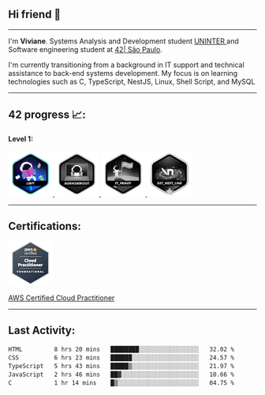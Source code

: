 
## Hi friend 👋
---

<p> I'm <b>Viviane</b>. Systems Analysis and Development student <a href="https://www.uninter.com/" target="_blank">UNINTER </a> 
    and Software engineering student at <a href="https://www.42sp.org.br/" target="_blank">42| São Paulo</a>.
</p>

<p> I'm currently transitioning from a background in IT support and technical assistance to back-end systems development. My focus is on learning technologies such as C, TypeScript, NestJS, Linux, Shell Script, and MySQL</p>

---
## 42 progress 📈:  

#### Level 1:
<a href="https://github.com/vsantosj/Projeto_Libft" target="_blank">
<img src="./src/badge-42/completed/libfte.png" height="90" width="90">
</a>
<a href="" target="_blank">
<img src="./src/badge-42/inprogress/born2beroote.png" height="90" width="90">
</a>
<a href="" target="_blank">
<img src="./src/badge-42/inprogress/ft_printfe.png" height="90" width="90">
</a>
<a href="" target="_blank">
<img src="./src/badge-42/inprogress/get_next_linem.png" height="90" width="90">
</a>

---
## Certifications:
<div class="cert-container">
  <a href="https://www.credly.com/badges/49799b41-9f1c-461c-b391-bb00f8d2e26c/linked_in_profile" target="_blank">
    <img src="./src/aws-certified-cloud-practitioner.png" alt="AWS Certified Cloud Practitioner">
  </a>
  <p class="cert-caption">
    <a href="https://www.credly.com/badges/..." target="_blank">
      AWS Certified Cloud Practitioner
    </a>
  </p>
</div>


---
## Last Activity: 

<!--START_SECTION:waka-->

```txt
HTML         8 hrs 20 mins   ████████░░░░░░░░░░░░░░░░░   32.02 %
CSS          6 hrs 23 mins   ██████░░░░░░░░░░░░░░░░░░░   24.57 %
TypeScript   5 hrs 43 mins   █████▒░░░░░░░░░░░░░░░░░░░   21.97 %
JavaScript   2 hrs 46 mins   ██▓░░░░░░░░░░░░░░░░░░░░░░   10.66 %
C            1 hr 14 mins    █▒░░░░░░░░░░░░░░░░░░░░░░░   04.75 %
```

<!--END_SECTION:waka-->
